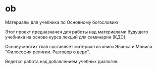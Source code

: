 # ob
Материалы для учебника по Основному богословию 

Этот проект предназначен для работы над материалами будущего учебника на основе курса лекций для семинарии (КДС).

Основу многих глав составляет материал из книги Эванса и Мэниса 
"Философия религии. Разговор о вере".

Ведется работа над добавлением учебных диалогов.
